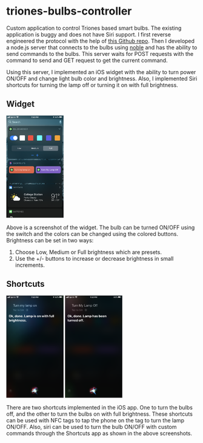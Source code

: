 # triones-bulbs-controller

Custom application to control Triones based smart bulbs. The existing application is buggy and does not have Siri support. I first reverse engineered the protocol with the help of [this Github repo](https://github.com/madhead/saberlight/blob/master/protocols/Triones/protocol.md). Then I developed a node.js server that connects to the bulbs using [noble](https://github.com/noble/noble) and has the ability to send commands to the bulbs. This server waits for POST requests with the command to send and GET request to get the current command.

Using this server, I implemented an iOS widget with the ability to turn power ON/OFF and change light bulb color and brightness. Also, I implemented Siri shortcuts for turning the lamp off or turning it on with full brightness.

## Widget

<img src="./Media/Screenshots/Widget.png" width="30%">

Above is a screenshot of the widget. The bulb can be turned ON/OFF using the switch and the colors can be changed using the colored buttons. Brightness can be set in two ways:
1. Choose Low, Medium or Full brightness which are presets.
2. Use the +/- buttons to increase or decrease brightness in small increments.

## Shortcuts

<img src="./Media/Screenshots/Siri ON.png" width="30%"> <img src="./Media/Screenshots/SIRI OFF.png" width="30%">


There are two shortcuts implemented in the iOS app. One to turn the bulbs off, and the other to turn the bulbs on with full brightness. These shortcuts can be used with NFC tags to tap the phone on the tag to turn the lamp ON/OFF. Also, siri can be used to turn the bulb ON/OFF with custom commands through the Shortcuts app as shown in the above screenshots.
